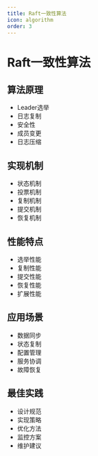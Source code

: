 ```yaml
---
title: Raft一致性算法
icon: algorithm
order: 3
---
```


# Raft一致性算法

## 算法原理
- Leader选举
- 日志复制
- 安全性
- 成员变更
- 日志压缩

## 实现机制
- 状态机制
- 投票机制
- 复制机制
- 提交机制
- 恢复机制

## 性能特点
- 选举性能
- 复制性能
- 提交性能
- 恢复性能
- 扩展性能

## 应用场景
- 数据同步
- 状态复制
- 配置管理
- 服务协调
- 故障恢复

## 最佳实践
- 设计规范
- 实现策略
- 优化方法
- 监控方案
- 维护建议
